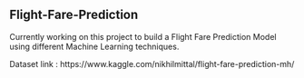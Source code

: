## Flight-Fare-Prediction
<p>Currently working on this project to build a Flight Fare Prediction Model using different Machine Learning techniques.</p>
<p> Dataset link : https://www.kaggle.com/nikhilmittal/flight-fare-prediction-mh/</p>
